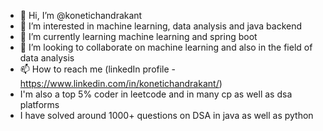 - 👋 Hi, I’m @konetichandrakant
- 👀 I’m interested in machine learning, data analysis and java backend
- 🌱 I’m currently learning machine learning and spring boot
- 💞️ I’m looking to collaborate on machine learning and also in the field of data analysis
- 📫 How to reach me (linkedIn profile - https://www.linkedin.com/in/konetichandrakant/)
- I'm also a top 5% coder in leetcode and in many cp as well as dsa platforms
- I have solved around 1000+ questions on DSA in java as well as python 
